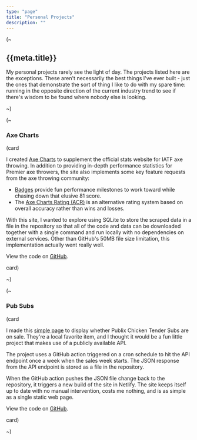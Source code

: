 ```yaml
---
type: "page"
title: "Personal Projects"
description: ""
---
```


(~

## {{meta.title}}

My personal projects rarely see the light of day. The projects listed here are the exceptions. These aren't necessarily the best things I've ever built - just the ones that demonstrate the sort of thing I like to do with my spare time: running in the opposite direction of the current industry trend to see if there's wisdom to be found where nobody else is looking.

~)

(~

### Axe Charts

(card

I created [Axe Charts](https://axecharts.com) to supplement the official stats website for IATF axe throwing. In addition to providing in-depth performance statistics for Premier axe throwers, the site also implements some key feature requests from the axe throwing community:

- [Badges](https://axecharts.com/badges) provide fun performance milestones to work toward while chasing down that elusive 81 score.
- The [Axe Charts Rating (ACR)](https://axecharts.com/rating-system) is an alternative rating system based on overall accuracy rather than wins and losses.

With this site, I wanted to explore using SQLite to store the scraped data in a file in the repository so that all of the code and data can be downloaded together with a single command and run locally with no dependencies on external services. Other than GitHub's 50MB file size limitation, this implementation actually went really well.

View the code on [GitHub](https://github.com/ZacharyGodfrey/axe-charts).

card)

~)

(~

### Pub Subs

(card

I made this [simple page](https://pubsubs.netlify.app) to display whether Publix Chicken Tender Subs are on sale. They're a local favorite item, and I thought it would be a fun little project that makes use of a publicly available API.

The project uses a GitHub action triggered on a cron schedule to hit the API endpoint once a week when the sales week starts. The JSON response from the API endpoint is stored as a file in the repository.

When the GitHub action pushes the JSON file change back to the repository, it triggers a new build of the site in Netlify. The site keeps itself up to date with no manual intervention, costs me nothing, and is as simple as a single static web page.

View the code on [GitHub](https://github.com/ZacharyGodfrey/pubsubs).

card)

~)
